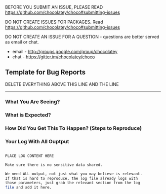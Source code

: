 BEFORE YOU SUBMIT AN ISSUE, PLEASE READ https://github.com/chocolatey/choco#submitting-issues

DO NOT CREATE ISSUES FOR PACKAGES. Read https://github.com/chocolatey/choco#submitting-issues

DO NOT CREATE AN ISSUE FOR A QUESTION - questions are better served as email or chat.

* email - http://groups.google.com/group/chocolatey
*  chat - https://gitter.im/chocolatey/choco

## Template for Bug Reports

DELETE EVERYTHING ABOVE THIS LINE AND THE LINE
___

### What You Are Seeing?

### What is Expected?

### How Did You Get This To Happen? (Steps to Reproduce)

### Your Log With All Ouptput

~~~sh

PLACE LOG CONTENT HERE

Make sure there is no sensitive data shared.

We need ALL output, not just what you may believe is relevant.
If that is hard to reproduce, the log file already logs with
those parameters, just grab the relevant section from the log
file and add it here.

~~~

